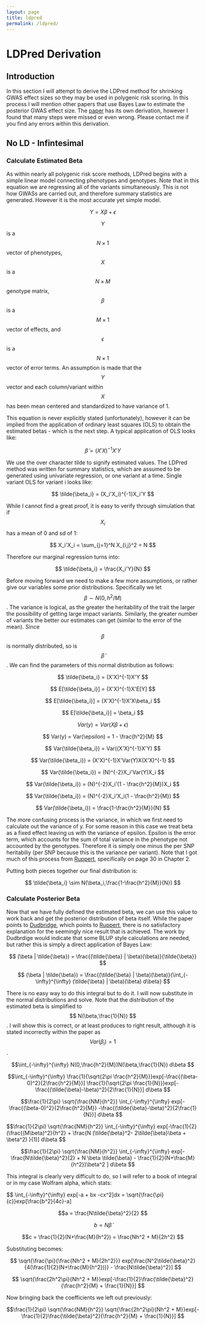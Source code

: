 ```yaml
---
layout: page
title: ldpred
permalink: /ldpred/
---
```



# LDPred Derivation

## Introduction

In this section I will attempt to derive the LDPred method for shrinking GWAS effect sizes so they may be used in polygenic risk scoring.  In this process I will mention other papers that use Bayes Law to estimate the posterior GWAS effect size.  The [paper](https://www.cell.com/action/showPdf?pii=S0002-9297%2815%2900365-1) has its own derivation, however I found that many steps were missed or even wrong.  Please contact me if you find any errors within this derivation.

## No LD - Infintesimal

### Calculate Estimated Beta

As within nearly all polygenic risk score methods, LDPred begins with a simple linear model connecting phenotypes and genotypes.  Note that in this equation we are regressing all of the variants simultaneously.  This is not how GWASs are carried out, and therefore summary statistics are generated.  However it is the most accurate yet simple model.

$$ Y = X\beta + \epsilon $$

$$Y$$ is a $$N \times 1$$ vector of phenotypes, $$X$$ is a $$N \times M$$ genotype matrix, $$\beta$$ is a $$M \times 1$$ vector of effects, and $$\epsilon$$ is a $$N \times 1$$ vector of error terms.  An assumption is made that the $$Y$$ vector and each column/variant within $$X$$ has been mean centered and standardized to have variance of 1.

This equation is never explicitly stated (unfortunately), however it can be implied from the application of ordinary least squares (OLS) to obtain the estimated betas - which is the next step.  A typical application of OLS looks like:

$$ \tilde{\beta} = (X'X)^{-1}X'Y $$

We use the over character tilde to signify estimated values.  The LDPred method was written for summary statistics, which are assumed to be generated using univariate regression, or one variant at a time.  Single variant OLS for variant i looks like:

$$ \tilde{\beta_i} = (X_i'X_i)^{-1}X_i'Y $$

While I cannot find a great proof, it is easy to verify through simulation that if $$X_i$$ has a mean of 0 and sd of 1:

$$ X_i'X_i = \sum_{j=1}^N X_{i,j}^2 = N $$

Therefore our marginal regression turns into:

$$ \tilde{\beta_i} = \frac{X_i'Y}{N} $$

Before moving forward we need to make a few more assumptions, or rather give our variables some prior distributions.  Specifically we let $$ \beta \sim N(0,h^2/M) $$. The variance is logical, as the greater the heritability of the trait the larger the possibility of getting large impact variants.  Similarly, the greater number of variants the better our estimates can get (similar to the error of the mean).  Since $$\beta$$ is normally distributed, so is $$\tilde{\beta}$$.  We can find the parameters of this normal distribution as follows:

$$ \tilde{\beta_i} = (X'X)^{-1}X'Y $$

$$ E[\tilde{\beta_i}] = (X'X)^{-1}X'E[Y] $$

$$ E[\tilde{\beta_i}] = (X'X)^{-1}X'X\beta_i $$

$$ E[\tilde{\beta_i}] = \beta_i $$


$$ Var(y) = Var(X\beta + \epsilon) $$

$$ Var(y) = Var(\epsilon) = 1 - \frac{h^2}{M} $$

$$ Var(\tilde{\beta_i}) = Var((X'X)^{-1}X'Y) $$

$$ Var(\tilde{\beta_i}) = (X'X)^{-1}X'Var(Y)X(X'X)^{-1} $$

$$ Var(\tilde{\beta_i}) = (N)^{-2}X_i'Var(Y)X_i $$

$$ Var(\tilde{\beta_i}) = (N)^{-2}X_i'(1 - \frac{h^2}{M})X_i $$

$$ Var(\tilde{\beta_i}) = (N)^{-2}X_i'X_i(1 - \frac{h^2}{M}) $$

$$ Var(\tilde{\beta_i}) = \frac{1-\frac{h^2}{M}}{N} $$

The more confusing process is the variance, in which we first need to calculate out the variance of y.  For some reason in this case we treat beta as a fixed effect leaving us with the variance of epsilon.  Epsilon is the error term, which accounts for the sum of total variance in the phenotype not accounted by the genotypes.  Therefore it is simply one minus the per SNP heritabiliy (per SNP because this is the variance per variant). Note that I got much of this process from [Ruppert](https://www.cambridge.org/core/books/semiparametric-regression/02FC9A9435232CA67532B4D31874412C), specifically on page 30 in Chapter 2.

Putting both pieces together our final distribution is:

$$ \tilde{\beta_i} \sim N(\beta_i,\frac{1-\frac{h^2}{M}}{N}) $$

### Calculate Posterior Beta

Now that we have fully defined the estimated beta, we can use this value to work back and get the posterior distribution of beta itself.  While the paper points to [Dudbridge](https://journals.plos.org/plosgenetics/article?id=10.1371/journal.pgen.1003348), which points to [Ruppert](https://www.cambridge.org/core/books/semiparametric-regression/02FC9A9435232CA67532B4D31874412C), there is no satisfactory explanation for the seemingly nice result that is achieved.  The work by Dudbrdige would indicate that some BLUP style calculations are needed, but rather this is simply a direct application of Bayes Law:

$$ (\beta | \tilde{\beta}) = \frac{(\tilde{\beta} | \beta)(\beta)}{\tilde{\beta}} $$

$$ (\beta | \tilde{\beta}) = \frac{(\tilde{\beta} | \beta)(\beta)}{\int_{-\infty}^{\infty} (\tilde{\beta} | \beta)(\beta) d\beta}  $$

There is no easy way to do this integral but to do it.  I will now substitute in the normal distributions and solve.  Note that the distribution of the estimated beta is simplified to $$ N(\beta,\frac{1}{N}) $$.  I will show this is correct, or at least produces to right result, although it is stated incorrectly within the paper as $$Var(\beta_i)=1$$.  

$$\int_{-\infty}^{\infty} N(0,\frac{h^2}{M})N(\beta,\frac{1}{N}) d\beta $$

$$\int_{-\infty}^{\infty}    \frac{1}{\sqrt{2\pi \frac{h^2}{M}}}exp[-\frac{(\beta-0)^2}{2\frac{h^2}{M}}]    \frac{1}{\sqrt{2\pi \frac{1}{N}}}exp[-\frac{(\tilde{\beta}-\beta)^2}{2\frac{1}{N}}]   d\beta $$

$$\frac{1}{2\pi} \sqrt{\frac{NM}{h^2}}       \int_{-\infty}^{\infty}    exp[-\frac{(\beta-0)^2}{2\frac{h^2}{M}} -\frac{(\tilde{\beta}-\beta)^2}{2\frac{1}{N}}]   d\beta $$

$$\frac{1}{2\pi} \sqrt{\frac{NM}{h^2}}  \int_{-\infty}^{\infty}  exp[-\frac{1}{2}(\frac{(M\beta)^2}{h^2} + \frac{N (\tilde{\beta}^2- 2\tilde{\beta}\beta + \beta^2)  }{1)]   d\beta $$

$$\frac{1}{2\pi} \sqrt{\frac{NM}{h^2}}  \int_{-\infty}^{\infty}  exp[-\frac{N\tilde{\beta}^2}{2}  + N \beta \tilde{\beta} - \frac{1}{2}(N+\frac{M}{h^2})\beta^2 ]   d\beta $$

This integral is clearly very difficult to do, so I will refer to a book of integral or in my case Wolfram alpha, which stats:

$$ \int_{-\infty}^{\infty} exp[-a + bx -cx^2]dx = \sqrt{\frac{\pi}{c}}exp[\frac{b^2}{4c}-a]

$$a = \frac{N\tilde{\beta}^2}{2} $$

$$b = N\tilde{\beta}$$

$$c = \frac{1}{2}(N+\frac{M}{h^2}) = \frac{Nh^2 + M}{2h^2} $$

Substituting becomes:

$$ \sqrt{\frac{\pi}{\frac{Nh^2 + M}{2h^2}}} exp[\frac{N^2\tilde{\beta}^2}{4(\frac{1}{2}(N+\frac{M}{h^2}))} - \frac{N\tilde{\beta}^2}] $$

$$ \sqrt{\frac{2h^2\pi}{Nh^2 + M}}exp[-\frac{1}{2}\frac{\tilde{\beta}^2}{\frac{h^2}{M} + \frac{1}{N}}] $$

Now bringing back the coefficients we left out previously:

$$\frac{1}{2\pi} \sqrt{\frac{NM}{h^2}} \sqrt{\frac{2h^2\pi}{Nh^2 + M}}exp[-\frac{1}{2}\frac{\tilde{\beta}^2}{\frac{h^2}{M} + \frac{1}{N}}] $$
